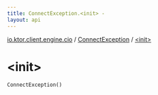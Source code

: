```yaml
---
title: ConnectException.<init> - 
layout: api
---
```


<div class='api-docs-breadcrumbs'><a href="../index.html">io.ktor.client.engine.cio</a> / <a href="index.html">ConnectException</a> / <a href="./-init-.html">&lt;init&gt;</a></div>

# &lt;init&gt;

<div class="signature"><code><span class="identifier">ConnectException</span><span class="symbol">(</span><span class="symbol">)</span></code></div>
